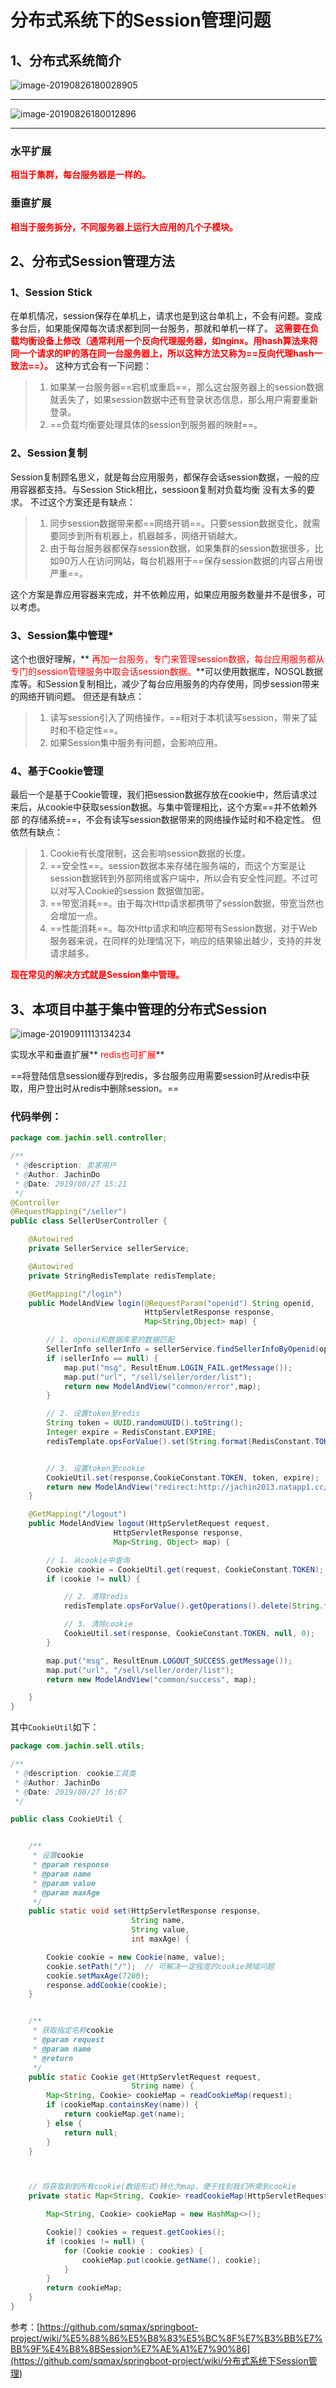 # 分布式系统下的Session管理问题



## 1、分布式系统简介



![image-20190826180028905](../PicSource/image-20190826180028905.png)

------



![image-20190826180012896](../PicSource/image-20190826180012896.png)

------



### 水平扩展

**<font color='red'>相当于集群，每台服务器是一样的。</font>**

### 垂直扩展

**<font color='red'>相当于服务拆分，不同服务器上运行大应用的几个子模块。</font>**





## 2、分布式Session管理方法



### 1、Session Stick

在单机情况，session保存在单机上，请求也是到这台单机上，不会有问题。变成多台后，如果能保障每次请求都到同一台服务，那就和单机一样了。**<font color='red'> 这需要在负载均衡设备上修改（通常利用一个反向代理服务器，如nginx。用hash算法来将同一个请求的IP的落在同一台服务器上，所以这种方法又称为==反向代理hash一致法==）。</font>**
这种方式会有一下问题：

> 1. 如果某一台服务器==宕机或重启==，那么这台服务器上的session数据就丢失了，如果session数据中还有登录状态信息，那么用户需要重新登录。
> 2. ==负载均衡要处理具体的session到服务器的映射==。



### 2、Session复制

Session复制顾名思义，就是每台应用服务，都保存会话session数据，一般的应用容器都支持。与Session Stick相比，sessioon复制对负载均衡 没有太多的要求。
不过这个方案还是有缺点：

> 1. 同步session数据带来都==网络开销==。只要session数据变化，就需要同步到所有机器上，机器越多，网络开销越大。
> 2. 由于每台服务器都保存session数据，如果集群的session数据很多，比如90万人在访问网站，每台机器用于==保存session数据的内容占用很严重==。

这个方案是靠应用容器来完成，并不依赖应用，如果应用服务数量并不是很多，可以考虑。



### 3、Session集中管理*

这个也很好理解，**<font color='red'> 再加一台服务，专门来管理session数据，每台应用服务都从专门的session管理服务中取会话session数据。</font>**可以使用数据库，NOSQL数据库等。和Session复制相比，减少了每台应用服务的内存使用，同步session带来的网络开销问题。
但还是有缺点：

> 1. 读写session引入了网络操作，==相对于本机读写session，带来了延时和不稳定性==。
> 2. 如果Session集中服务有问题，会影响应用。



### 4、基于Cookie管理

最后一个是基于Cookie管理，我们把session数据存放在cookie中，然后请求过来后，从cookie中获取session数据。与集中管理相比，这个方案==并不依赖外部 的存储系统==，不会有读写session数据带来的网络操作延时和不稳定性。 但依然有缺点：

> 1. Cookie有长度限制，这会影响session数据的长度。
> 2. ==安全性==。session数据本来存储在服务端的，而这个方案是让session数据转到外部网络或客户端中，所以会有安全性问题。不过可以对写入Cookie的session 数据做加密。
> 3. ==带宽消耗==。由于每次Http请求都携带了session数据，带宽当然也会增加一点。
> 4. ==性能消耗==。每次Http请求和响应都带有Session数据，对于Web服务器来说，在同样的处理情况下，响应的结果输出越少，支持的并发请求越多。

**<font color='red'> 现在常见的解决方式就是Session集中管理。</font>**



## 3、本项目中基于集中管理的分布式Session





![image-20190911113134234](../PicSource/image-20190911113134234.png)





实现水平和垂直扩展**<font color='red'> redis也可扩展</font>**

==将登陆信息session缓存到redis，多台服务应用需要session时从redis中获取，用户登出时从redis中删除session。==



### 代码举例：

```java
package com.jachin.sell.controller;

/**
 * @description: 卖家用户
 * @Author: JachinDo
 * @Date: 2019/08/27 15:21
 */
@Controller
@RequestMapping("/seller")
public class SellerUserController {

    @Autowired
    private SellerService sellerService;

    @Autowired
    private StringRedisTemplate redisTemplate;

    @GetMapping("/login")
    public ModelAndView login(@RequestParam("openid") String openid,
                              HttpServletResponse response,
                              Map<String,Object> map) {

        // 1. openid和数据库里的数据匹配
        SellerInfo sellerInfo = sellerService.findSellerInfoByOpenid(openid);
        if (sellerInfo == null) {
            map.put("msg", ResultEnum.LOGIN_FAIL.getMessage());
            map.put("url", "/sell/seller/order/list");
            return new ModelAndView("common/error",map);
        }

        // 2. 设置token至redis
        String token = UUID.randomUUID().toString();
        Integer expire = RedisConstant.EXPIRE;
        redisTemplate.opsForValue().set(String.format(RedisConstant.TOKEN_PREFIX,token),openid,expire, TimeUnit.SECONDS);


        // 3. 设置token至cookie
        CookieUtil.set(response,CookieConstant.TOKEN, token, expire);
        return new ModelAndView("redirect:http://jachin2013.natapp1.cc/sell/seller/order/list");
    }

    @GetMapping("/logout")
    public ModelAndView logout(HttpServletRequest request,
                       HttpServletResponse response,
                       Map<String, Object> map) {

        // 1. 从cookie中查询
        Cookie cookie = CookieUtil.get(request, CookieConstant.TOKEN);
        if (cookie != null) {

            // 2. 清除redis
            redisTemplate.opsForValue().getOperations().delete(String.format(RedisConstant.TOKEN_PREFIX, cookie.getValue()));

            // 3. 清除cookie
            CookieUtil.set(response, CookieConstant.TOKEN, null, 0);
        }

        map.put("msg", ResultEnum.LOGOUT_SUCCESS.getMessage());
        map.put("url", "/sell/seller/order/list");
        return new ModelAndView("common/success", map);

    }
}
```

其中`CookieUtil`如下：

```java
package com.jachin.sell.utils;

/**
 * @description: cookie工具类
 * @Author: JachinDo
 * @Date: 2019/08/27 16:07
 */

public class CookieUtil {


    /**
     * 设置cookie
     * @param response
     * @param name
     * @param value
     * @param maxAge
     */
    public static void set(HttpServletResponse response,
                           String name,
                           String value,
                           int maxAge) {

        Cookie cookie = new Cookie(name, value);
        cookie.setPath("/");  // 可解决一定程度的cookie跨域问题
        cookie.setMaxAge(7200);
        response.addCookie(cookie);
    }


    /**
     * 获取指定名称cookie
     * @param request
     * @param name
     * @return
     */
    public static Cookie get(HttpServletRequest request,
                           String name) {
        Map<String, Cookie> cookieMap = readCookieMap(request);
        if (cookieMap.containsKey(name)) {
            return cookieMap.get(name);
        } else {
            return null;
        }
    }



    // 将获取到到所有cookie(数组形式)转化为map，便于找到我们所需到cookie
    private static Map<String, Cookie> readCookieMap(HttpServletRequest request) {

        Map<String, Cookie> cookieMap = new HashMap<>();

        Cookie[] cookies = request.getCookies();
        if (cookies != null) {
            for (Cookie cookie : cookies) {
                cookieMap.put(cookie.getName(), cookie);
            }
        }
        return cookieMap;
    }
}
```

参考：[https://github.com/sqmax/springboot-project/wiki/%E5%88%86%E5%B8%83%E5%BC%8F%E7%B3%BB%E7%BB%9F%E4%B8%8BSession%E7%AE%A1%E7%90%86](https://github.com/sqmax/springboot-project/wiki/分布式系统下Session管理)